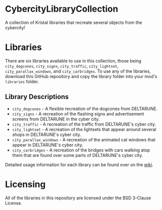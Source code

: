 # CybercityLibraryCollection
 A collection of Kristal libraries that recreate several objects from the cybercity!

# Libraries
 There are six libraries available to use in this collection, those being `city_dogcones`, `city_signs`, `city_traffic`, `city_lightset`, `city_parallax_windows`, and `city_carbridges`.
 To use any of the libraries, download this GitHub repository and copy the library folder into your mod's `libraries` folder.
 
 ## Library Descriptions
 - `city_dogcones` - A flexible recreation of the dogcones from DELTARUNE.
 - `city_signs` - A recreation of the flashing signs and advertisement screens from DELTARUNE in the cyber city.
 - `city_traffic` - A recreation of the traffic from DELTARUNE's cyber city.
 - `city_lightset` - A recreation of the lightsets that appear around several shops in DELTARUNE's cyber city.
 - `city_parallax_windows` - A recreation of the animated cat windows that appear in DELTARUNE's cyber city.
 - `city_carbridges` - A recreation of the bridges with cars walking atop them that are found over some parts of DELTARUNE's cyber city.

 Detailed usage information for each library can be found over on the [wiki](https://github.com/MrOinky/CybercityLibraryCollection/wiki).

# Licensing
 All of the libraries in this repository are licensed under the BSD 3-Clause License.
